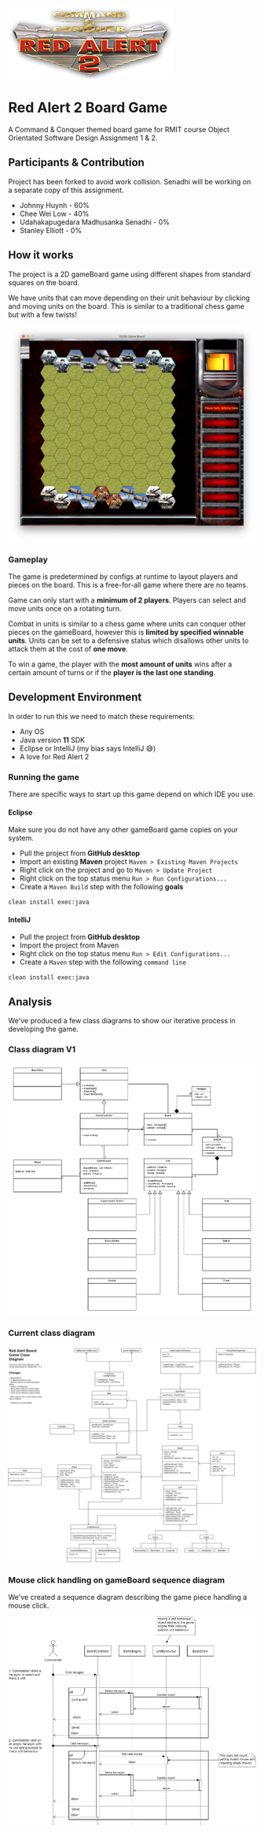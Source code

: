 ![Logo](./.repository/logo.png)

# Red Alert 2 Board Game

A Command & Conquer themed board game for RMIT course Object Orientated Software Design Assignment 1 & 2.

## Participants & Contribution

Project has been forked to avoid work collision. Senadhi will be working on a separate copy of this assignment.

- Johnny Huynh - 60%
- Chee Wei Low - 40%
- Udahakapugedara Madhusanka Senadhi - 0%
- Stanley Elliott - 0%

## How it works

The project is a 2D gameBoard game using different shapes from standard squares on the board.

We have units that can move depending on their unit behaviour by clicking and moving units on the board. This is similar to a traditional chess game but with a few twists!

![Game view](./.repository/game_view.png)

### Gameplay

The game is predetermined by configs at runtime to layout players and pieces on the board. This is a free-for-all game where there are no teams.

Game can only start with a **minimum of 2 players**. Players can select and move units once on a rotating turn.

Combat in units is similar to a chess game where units can conquer other pieces on the gameBoard, however this is **limited by specified winnable units**. Units can be set to a defensive status which disallows other units to attack them at the cost of **one move**. 

To win a game, the player with the **most amount of units** wins after a certain amount of turns or if the **player is the last one standing**.

## Development Environment

In order to run this we need to match these requirements:

- Any OS
- Java version **11** SDK
- Eclipse or IntelliJ (my bias says IntelliJ 😅)
- A love for Red Alert 2

### Running the game

There are specific ways to start up this game depend on which IDE you use.

#### Eclipse

Make sure you do not have any other gameBoard game copies on your system.

- Pull the project from **GitHub desktop**
- Import an existing **Maven** project `Maven > Existing Maven Projects`
- Right click on the project and go to `Maven > Update Project`
- Right click on the top status menu `Run > Run Configurations...`
- Create a `Maven Build` step with the following **goals**

```$xslt
clean install exec:java
``` 

#### IntelliJ

- Pull the project from **GitHub desktop**
- Import the project from Maven
- Right click on the top status menu `Run > Edit Configurations...`
- Create a `Maven` step with the following `command line`

```$xslt
clean install exec:java
``` 

## Analysis

We've produced a few class diagrams to show our iterative process in developing the game.

### Class diagram V1

![Class diagram V1](./diagrams/ClassDiagrams-V1.png)

### Current class diagram

![Class diagram V10](./diagrams/ClassDiagrams-V10.png)

### Mouse click handling on gameBoard sequence diagram

We've created a sequence diagram describing the game piece handling a mouse click.

![Sequence diagram](./diagrams/SequenceDiagrams.png)

